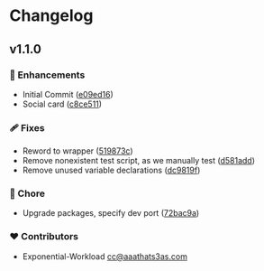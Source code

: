 # Changelog


## v1.1.0


### 🚀 Enhancements

- Initial Commit ([e09ed16](https://github.com/NexusPIPE/uvc-vue/commit/e09ed16))
- Social card ([c8ce511](https://github.com/NexusPIPE/uvc-vue/commit/c8ce511))

### 🩹 Fixes

- Reword to wrapper ([519873c](https://github.com/NexusPIPE/uvc-vue/commit/519873c))
- Remove nonexistent test script, as we manually test ([d581add](https://github.com/NexusPIPE/uvc-vue/commit/d581add))
- Remove unused variable declarations ([dc9819f](https://github.com/NexusPIPE/uvc-vue/commit/dc9819f))

### 🏡 Chore

- Upgrade packages, specify dev port ([72bac9a](https://github.com/NexusPIPE/uvc-vue/commit/72bac9a))

### ❤️ Contributors

- Exponential-Workload <cc@aaathats3as.com>

